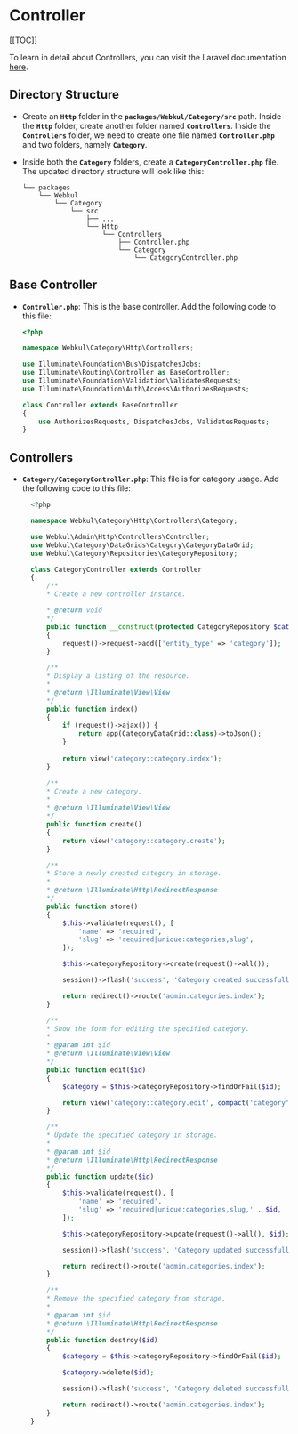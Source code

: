# Controller

[[TOC]]

To learn in detail about Controllers, you can visit the Laravel documentation [here](https://laravel.com/docs/10.x/controllers).

## Directory Structure

- Create an **`Http`** folder in the **`packages/Webkul/Category/src`** path. Inside the **`Http`** folder, create another folder named **`Controllers`**. Inside the **`Controllers`** folder, we need to create one file named **`Controller.php`** and two folders, namely **`Category`**.

- Inside both the **`Category`** folders, create a **`CategoryController.php`** file. The updated directory structure will look like this:

  ```
  └── packages
      └── Webkul
          └── Category
              └── src
                  ├── ...
                  └── Http
                      └── Controllers
                          ├── Controller.php
                          └── Category
                              └── CategoryController.php
  ```

## Base Controller

- **`Controller.php`**: This is the base controller. Add the following code to this file:

  ```php
  <?php

  namespace Webkul\Category\Http\Controllers;

  use Illuminate\Foundation\Bus\DispatchesJobs;
  use Illuminate\Routing\Controller as BaseController;
  use Illuminate\Foundation\Validation\ValidatesRequests;
  use Illuminate\Foundation\Auth\Access\AuthorizesRequests;

  class Controller extends BaseController
  {
      use AuthorizesRequests, DispatchesJobs, ValidatesRequests;
  }
  ```

## Controllers

- **`Category/CategoryController.php`**: This file is for category usage. Add the following code to this file:

  ```php
    <?php

    namespace Webkul\Category\Http\Controllers\Category;

    use Webkul\Admin\Http\Controllers\Controller;
    use Webkul\Category\DataGrids\Category\CategoryDataGrid;
    use Webkul\Category\Repositories\CategoryRepository;

    class CategoryController extends Controller
    {
        /**
        * Create a new controller instance.

        * @return void
        */
        public function __construct(protected CategoryRepository $categoryRepository)
        {
            request()->request->add(['entity_type' => 'category']);
        }

        /**
        * Display a listing of the resource.
        *
        * @return \Illuminate\View\View
        */
        public function index()
        {
            if (request()->ajax()) {
                return app(CategoryDataGrid::class)->toJson();
            }
        
            return view('category::category.index');
        }

        /**
        * Create a new category.
        *
        * @return \Illuminate\View\View
        */
        public function create()
        {
            return view('category::category.create');
        }

        /**
        * Store a newly created category in storage.
        *
        * @return \Illuminate\Http\RedirectResponse
        */
        public function store()
        {
            $this->validate(request(), [
                'name' => 'required',
                'slug' => 'required|unique:categories,slug',
            ]);

            $this->categoryRepository->create(request()->all());

            session()->flash('success', 'Category created successfully.');

            return redirect()->route('admin.categories.index');
        }

        /**
        * Show the form for editing the specified category.
        *
        * @param int $id
        * @return \Illuminate\View\View
        */
        public function edit($id)
        {
            $category = $this->categoryRepository->findOrFail($id);

            return view('category::category.edit', compact('category'));
        }

        /**
        * Update the specified category in storage.
        *
        * @param int $id
        * @return \Illuminate\Http\RedirectResponse
        */
        public function update($id)
        {
            $this->validate(request(), [
                'name' => 'required',
                'slug' => 'required|unique:categories,slug,' . $id,
            ]);

            $this->categoryRepository->update(request()->all(), $id);

            session()->flash('success', 'Category updated successfully.');

            return redirect()->route('admin.categories.index');
        }

        /**
        * Remove the specified category from storage.
        *
        * @param int $id
        * @return \Illuminate\Http\RedirectResponse
        */
        public function destroy($id)
        {
            $category = $this->categoryRepository->findOrFail($id);

            $category->delete($id);

            session()->flash('success', 'Category deleted successfully.');

            return redirect()->route('admin.categories.index');
        }
    }

  ```